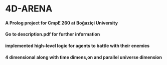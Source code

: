 # 4D-ARENA
#### A Prolog project for CmpE 260 at Boğaziçi University
#### Go to description.pdf for further information
#### implemented high-level logic for agents to battle with their enemies
#### 4 dimensional along with time dimens,on and parallel universe dimension
